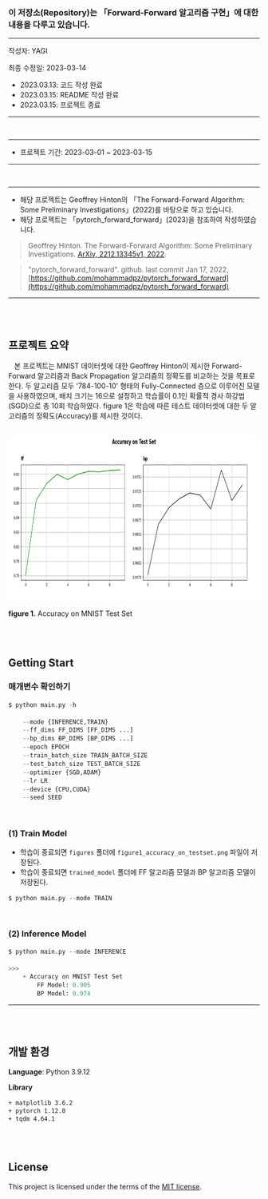 ### 이 저장소(Repository)는 「Forward-Forward 알고리즘 구현」에 대한 내용을 다루고 있습니다.

***
작성자: YAGI<br>

최종 수정일: 2023-03-14
+ 2023.03.13: 코드 작성 완료
+ 2023.03.15: README 작성 완료
+ 2023.03.15: 프로젝트 종료
***

<br>

***
+ 프로젝트 기간: 2023-03-01 ~ 2023-03-15
***
<br>

***
+ 해당 프로젝트는 Geoffrey Hinton의 「The Forward-Forward Algorithm: Some Preliminary Investigations」(2022)를 바탕으로 하고 있습니다.
+ 해당 프로젝트는 「pytorch_forward_forward」(2023)을 참조하여 작성하였습니다.

> Geoffrey Hinton. The Forward-Forward Algorithm: Some Preliminary Investigations. [ArXiv, 2212.13345v1, 2022](https://arxiv.org/pdf/2212.13345v1.pdf).

> "pytorch_forward_forward". github. last commit Jan 17, 2022, [https://github.com/mohammadpz/pytorch_forward_forward](https://github.com/mohammadpz/pytorch_forward_forward).
***
<br><br>

## 프로젝트 요약
&nbsp;&nbsp;
본 프로젝트는 MNIST 데이터셋에 대한 Geoffrey Hinton이 제시한 Forward-Forward 알고리즘과 Back Propagation 알고리즘의 정확도를 비교하는 것을 목표로 한다. 두 알고리즘 모두 '784-100-10' 형태의 Fully-Connected 층으로 이루어진 모델을 사용하였으며, 배치 크기는 16으로 설정하고 학습률이 0.1인 확률적 경사 하강법(SGD)으로 총 10회 학습하였다. figure 1은 학습에 따른 테스트 데이터셋에 대한 두 알고리즘의 정확도(Accuracy)를 제시한 것이다.

<br><img src='./figures/figure1_accuracy_on_testset.png' height='330'>

**figure 1.** Accuracy on MNIST Test Set


<br><br>

## Getting Start

### 매개변수 확인하기
```python
$ python main.py -h

    --mode {INFERENCE,TRAIN}
    --ff_dims FF_DIMS [FF_DIMS ...]
    --bp_dims BP_DIMS [BP_DIMS ...]
    --epoch EPOCH
    --train_batch_size TRAIN_BATCH_SIZE
    --test_batch_size TEST_BATCH_SIZE
    --optimizer {SGD,ADAM}
    --lr LR
    --device {CPU,CUDA}
    --seed SEED
```
<br>

### (1) Train Model
* 학습이 종료되면 `figures` 폴더에 `figure1_accuracy_on_testset.png` 파일이 저장된다.
* 학습이 종료되면 `trained_model` 폴더에 FF 알고리즘 모델과 BP 알고리즘 모델이 저장된다.
```python
$ python main.py --mode TRAIN
```
<br>

### (2) Inference Model
```python
$ python main.py --mode INFERENCE

>>>
    + Accuracy on MNIST Test Set
        FF Model: 0.905
        BP Model: 0.974
```

***

<br><br>

## 개발 환경
**Language**: Python 3.9.12

**Library**

    + matplotlib 3.6.2
    + pytorch 1.12.0
    + tqdm 4.64.1

<br><br>

## License
This project is licensed under the terms of the [MIT license](https://github.com/YAGI0423/forward_forward_algorithm/blob/main/LICENSE).